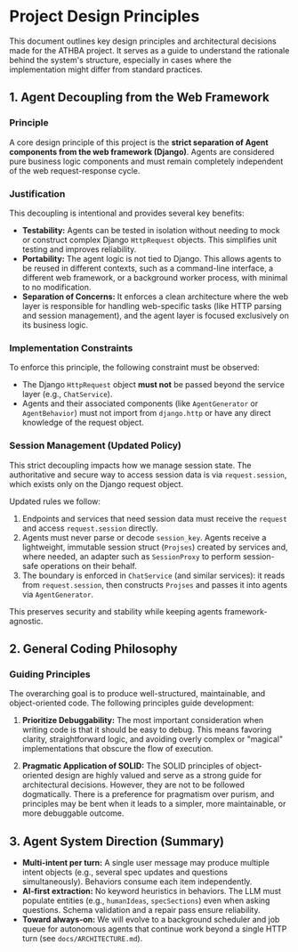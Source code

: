# Project Design Principles

This document outlines key design principles and architectural decisions made for the ATHBA project. It serves as a guide to understand the rationale behind the system's structure, especially in cases where the implementation might differ from standard practices.

## 1. Agent Decoupling from the Web Framework

### Principle

A core design principle of this project is the **strict separation of Agent components from the web framework (Django)**. Agents are considered pure business logic components and must remain completely independent of the web request-response cycle.

### Justification

This decoupling is intentional and provides several key benefits:

*   **Testability:** Agents can be tested in isolation without needing to mock or construct complex Django `HttpRequest` objects. This simplifies unit testing and improves reliability.
*   **Portability:** The agent logic is not tied to Django. This allows agents to be reused in different contexts, such as a command-line interface, a different web framework, or a background worker process, with minimal to no modification.
*   **Separation of Concerns:** It enforces a clean architecture where the web layer is responsible for handling web-specific tasks (like HTTP parsing and session management), and the agent layer is focused exclusively on its business logic.

### Implementation Constraints

To enforce this principle, the following constraint must be observed:

*   The Django `HttpRequest` object **must not** be passed beyond the service layer (e.g., `ChatService`).
*   Agents and their associated components (like `AgentGenerator` or `AgentBehavior`) must not import from `django.http` or have any direct knowledge of the request object.

### Session Management (Updated Policy)

This strict decoupling impacts how we manage session state. The authoritative and secure way to access session data is via `request.session`, which exists only on the Django request object.

Updated rules we follow:

1. Endpoints and services that need session data must receive the `request` and access `request.session` directly.
2. Agents must never parse or decode `session_key`. Agents receive a lightweight, immutable session struct (`Projses`) created by services and, where needed, an adapter such as `SessionProxy` to perform session-safe operations on their behalf.
3. The boundary is enforced in `ChatService` (and similar services): it reads from `request.session`, then constructs `Projses` and passes it into agents via `AgentGenerator`.

This preserves security and stability while keeping agents framework-agnostic.

## 2. General Coding Philosophy

### Guiding Principles

The overarching goal is to produce well-structured, maintainable, and object-oriented code. The following principles guide development:

1.  **Prioritize Debuggability:** The most important consideration when writing code is that it should be easy to debug. This means favoring clarity, straightforward logic, and avoiding overly complex or "magical" implementations that obscure the flow of execution.

2.  **Pragmatic Application of SOLID:** The SOLID principles of object-oriented design are highly valued and serve as a strong guide for architectural decisions. However, they are not to be followed dogmatically. There is a preference for pragmatism over purism, and principles may be bent when it leads to a simpler, more maintainable, or more debuggable outcome.

## 3. Agent System Direction (Summary)

- **Multi-intent per turn:** A single user message may produce multiple intent objects (e.g., several spec updates and questions simultaneously). Behaviors consume each item independently.
- **AI-first extraction:** No keyword heuristics in behaviors. The LLM must populate entities (e.g., `humanIdeas`, `specSections`) even when asking questions. Schema validation and a repair pass ensure reliability.
- **Toward always-on:** We will evolve to a background scheduler and job queue for autonomous agents that continue work beyond a single HTTP turn (see `docs/ARCHITECTURE.md`).
